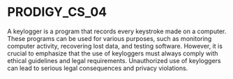 # PRODIGY_CS_04
A keylogger is a program that records every keystroke made on a computer. These programs can be used for various purposes, such as monitoring computer activity, recovering lost data, and testing software. However, it is crucial to emphasize that the use of keyloggers must always comply with ethical guidelines and legal requirements. Unauthorized use of keyloggers can lead to serious legal consequences and privacy violations.
